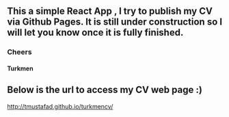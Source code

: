 ## This a simple React App , I try to publish my CV via Github Pages. It is still under construction so I will let you know once it is fully finished.

### Cheers

#### Turkmen

## Below is the url to access my CV web page :)

http://tmustafad.github.io/turkmencv/
